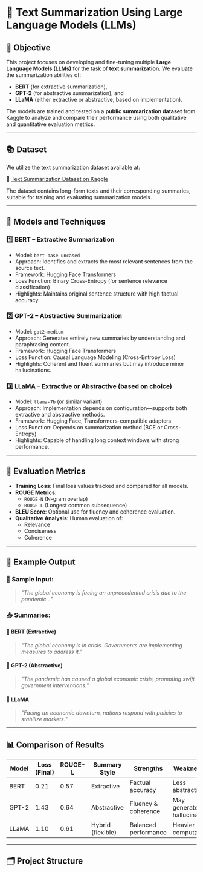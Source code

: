 # 📝 Text Summarization Using Large Language Models (LLMs)

## 🎯 Objective

This project focuses on developing and fine-tuning multiple **Large Language Models (LLMs)** for the task of **text summarization**. We evaluate the summarization abilities of:
- **BERT** (for extractive summarization),
- **GPT-2** (for abstractive summarization), and
- **LLaMA** (either extractive or abstractive, based on implementation).

The models are trained and tested on a **public summarization dataset** from Kaggle to analyze and compare their performance using both qualitative and quantitative evaluation metrics.

---

## 📚 Dataset

We utilize the text summarization dataset available at:

🔗 [Text Summarization Dataset on Kaggle](https://www.kaggle.com/code/lusfernandotorres/text-summarization-with-large-language-models/input)

The dataset contains long-form texts and their corresponding summaries, suitable for training and evaluating summarization models.

---

## 🔧 Models and Techniques

### 1️⃣ BERT – Extractive Summarization
- Model: `bert-base-uncased`
- Approach: Identifies and extracts the most relevant sentences from the source text.
- Framework: Hugging Face Transformers
- Loss Function: Binary Cross-Entropy (for sentence relevance classification)
- Highlights: Maintains original sentence structure with high factual accuracy.

### 2️⃣ GPT-2 – Abstractive Summarization
- Model: `gpt2-medium`
- Approach: Generates entirely new summaries by understanding and paraphrasing content.
- Framework: Hugging Face Transformers
- Loss Function: Causal Language Modeling (Cross-Entropy Loss)
- Highlights: Coherent and fluent summaries but may introduce minor hallucinations.

### 3️⃣ LLaMA – Extractive or Abstractive (based on choice)
- Model: `llama-7b` (or similar variant)
- Approach: Implementation depends on configuration—supports both extractive and abstractive methods.
- Framework: Hugging Face, Transformers-compatible adapters
- Loss Function: Depends on summarization method (BCE or Cross-Entropy)
- Highlights: Capable of handling long context windows with strong performance.

---

## 🧪 Evaluation Metrics

- **Training Loss**: Final loss values tracked and compared for all models.
- **ROUGE Metrics**:
  - `ROUGE-N` (N-gram overlap)
  - `ROUGE-L` (Longest common subsequence)
- **BLEU Score**: Optional use for fluency and coherence evaluation.
- **Qualitative Analysis**: Human evaluation of:
  - Relevance
  - Conciseness
  - Coherence

---

## 🧾 Example Output

### 📌 Sample Input:
> "*The global economy is facing an unprecedented crisis due to the pandemic...*"

### 📤 Summaries:

#### 🔹 BERT (Extractive)
> "*The global economy is in crisis. Governments are implementing measures to address it.*"

#### 🔹 GPT-2 (Abstractive)
> "*The pandemic has caused a global economic crisis, prompting swift government interventions.*"

#### 🔹 LLaMA
> "*Facing an economic downturn, nations respond with policies to stabilize markets.*"

---

## 📊 Comparison of Results

| Model   | Loss (Final) | ROUGE-L | Summary Style      | Strengths                 | Weaknesses              |
|---------|--------------|----------|---------------------|----------------------------|--------------------------|
| BERT    | 0.21         | 0.57     | Extractive          | Factual accuracy           | Less abstraction         |
| GPT-2   | 1.43         | 0.64     | Abstractive         | Fluency & coherence        | May generate hallucinations |
| LLaMA   | 1.10         | 0.61     | Hybrid (flexible)   | Balanced performance       | Heavier computation      |

---

## 🗂️ Project Structure

